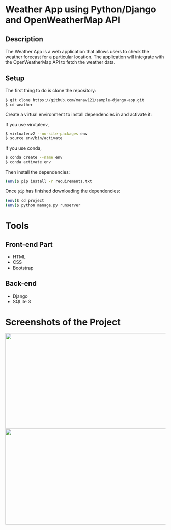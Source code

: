 # Weather App using Python/Django and OpenWeatherMap API

## Description
The Weather App is a web application that allows users to check the weather
forecast for a particular location. The application will integrate with the OpenWeatherMap
API to fetch the weather data.

## Setup
The first thing to do is clone the repository:

```sh
$ git clone https://github.com/manav121/sample-django-app.git
$ cd weather
```

Create a virtual environment to install dependencies in and activate it:

If you use virutalenv, 

```sh
$ virtualenv2 --no-site-packages env
$ source env/bin/activate
```

If you use conda,
```sh
$ conda create --name env
$ conda activate env
```

Then install the dependencies:

```sh
(env)$ pip install -r requirements.txt
```

Once `pip` has finished downloading the dependencies:

```sh
(env)$ cd project
(env)$ python manage.py runserver
```

# Tools
## Front-end Part
* HTML
* CSS
* Bootstrap
## Back-end
* Django
* SQLite 3

# Screenshots of the Project
<p align="center">
  <img width="660" height="300" src="static/ss/a.png">
  <img width="660" height="300" src="static/ss/b.png">
</p>
